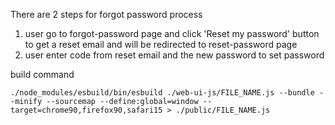 There are 2 steps for forgot password process
1. user go to forgot-password page and click 'Reset my password' button to get a reset email and will be redirected to reset-password page
2. user enter code from reset email and the new password to set password

build command
```
./node_modules/esbuild/bin/esbuild ./web-ui-js/FILE_NAME.js --bundle --minify --sourcemap --define:global=window --target=chrome90,firefox90,safari15 > ./public/FILE_NAME.js
```
